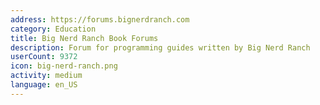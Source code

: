 ```yaml
---
address: https://forums.bignerdranch.com
category: Education
title: Big Nerd Ranch Book Forums
description: Forum for programming guides written by Big Nerd Ranch
userCount: 9372
icon: big-nerd-ranch.png
activity: medium
language: en_US
---
```


